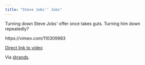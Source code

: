 ```yaml
---
title: "Steve Jobs'' Jobs"
---
```

<p>Turning down Steve Jobs' offer once takes guts. Turning him down repeatedly?</p>
<p>https://vimeo.com/110309983</p>
<p><a href="https://vimeo.com/110309983">Direct link to video</a></p>
<p>Via <a href="https://twitter.com/rands/status/530367232975458305">@rands</a>.</p>
